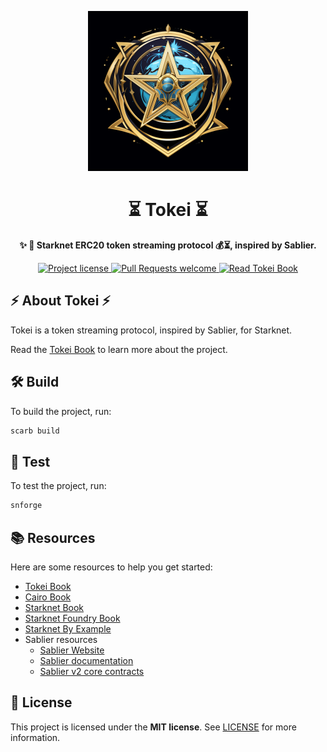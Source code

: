 <!-- prettier-ignore-start -->
<!-- markdownlint-disable -->
<p align="center">
  <img src="assets/logo/tokei.png" height="256">
</p>

<h1 align="center">⏳ Tokei ⏳</h1>

<p align="center">
  <strong>✨ 🐺 Starknet ERC20 token streaming protocol 💰⏳, inspired by Sablier.</strong>
</p>

<p align="center">
  <a href="LICENSE">
    <img src="https://img.shields.io/github/license/starknet-io/tokei.svg?style=flat-square" alt="Project license">
  </a>
  <a href="https://github.com/starknet-io/tokei/issues?q=is%3Aissue+is%3Aopen+label%3A%22help+wanted%22">
    <img src="https://img.shields.io/badge/PRs-welcome-ff69b4.svg?style=flat-square" alt="Pull Requests welcome">
  </a>
  <a href="https://starknet-io.github.io/tokei/">
    <img src="https://img.shields.io/badge/Read-Tokei_Book-blue" alt="Read Tokei Book">
  </a>
</p>

<!-- markdownlint-restore -->
<!-- prettier-ignore-end -->

## ⚡ About Tokei ⚡

Tokei is a token streaming protocol, inspired by Sablier, for Starknet.

Read the [Tokei Book](https://starknet-io.github.io/tokei/) to learn more about the project.

## 🛠️ Build

To build the project, run:

```bash
scarb build
```

## 🧪 Test

To test the project, run:

```bash
snforge
```

## 📚 Resources

Here are some resources to help you get started:

- [Tokei Book](https://starknet-io.github.io/tokei/)
- [Cairo Book](https://book.cairo-lang.org/)
- [Starknet Book](https://book.starknet.io/)
- [Starknet Foundry Book](https://foundry-rs.github.io/starknet-foundry/)
- [Starknet By Example](https://starknet-by-example.voyager.online/)
- Sablier resources
  - [Sablier Website](https://sablier.com/)
  - [Sablier documentation](https://docs.sablier.com/)
  - [Sablier v2 core contracts](https://github.com/sablier-labs/v2-core)

## 📖 License

This project is licensed under the **MIT license**. See [LICENSE](LICENSE) for more information.
